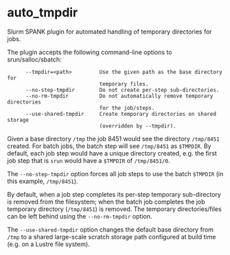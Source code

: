 # auto_tmpdir

Slurm SPANK plugin for automated handling of temporary directories for jobs.

The plugin accepts the following command-line options to srun/salloc/sbatch:

```
      --tmpdir=<path>         Use the given path as the base directory for
                              temporary files.
      --no-step-tmpdir        Do not create per-step sub-directories.
      --no-rm-tmpdir          Do not automatically remove temporary directories
                              for the job/steps.
      --use-shared-tmpdir     Create temporary directories on shared storage
                              (overridden by --tmpdir).
```

Given a base directory `/tmp` the job 8451 would see the directory `/tmp/8451` created.  For batch jobs, the batch step will see `/tmp/8451` as `$TMPDIR`.  By default, each job step would have a unique directory created, e.g. the first job step that is `srun` would have a `$TMPDIR` of `/tmp/8451/0`.

The `--no-step-tmpdir` option forces all job steps to use the batch `$TMPDIR` (in this example, `/tmp/8451`).

By default, when a job step completes its per-step temporary sub-directory is removed from the filesystem; when the batch job completes the job temporary directory (`/tmp/8451`) is removed.  The temporary directories/files can be left behind using the `--no-rm-tmpdir` option.

The `--use-shared-tmpdir` option changes the default base directory from `/tmp` to a shared large-scale scratch storage path configured at build time (e.g. on a Lustre file system).
